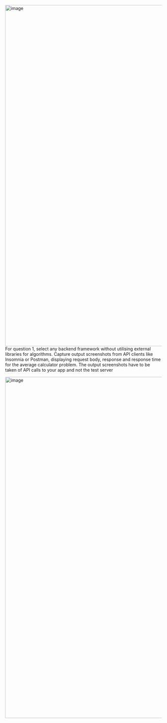 <img width="1097" alt="image" src="https://github.com/user-attachments/assets/6119492f-f3e4-4932-9c89-7c11455e2764" />For question 1, select any backend framework without utilising external libraries for algorithms. 
Capture output screenshots from API clients like Insomnia or Postman, displaying request body, response and response time for the average calculator problem. 
The output screenshots have to be taken of API calls to your app and not the test server

<img width="1097" alt="image" src="https://github.com/user-attachments/assets/6c5884d6-9667-4efb-bd1d-77c4e92ddec6" />

